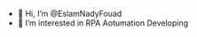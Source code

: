 - 👋 Hi, I’m @EslamNadyFouad
- 👀 I’m interested in RPA Aotumation Developing

<!---
EslamNadyFouad/EslamNadyFouad is a ✨ special ✨ repository because its `README.md` (this file) appears on your GitHub profile.
You can click the Preview link to take a look at your changes.
--->
